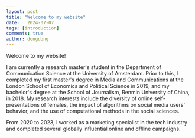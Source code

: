 ```yaml
---
layout: post
title: "Welcome to my website"
date:   2024-07-07
tags: [introduction]
comments: true
author: dongdong
---
```


Welcome to my website!

I am currently a research master's student in the Department of Communication Science at the University of Amsterdam. Prior to this, I completed my first master's degree in Media and Communications at the London School of Economics and Political Science in 2019, and my bachelor's degree at the School of Journalism, Renmin University of China, in 2018. My research interests include the diversity of online self-presentations of females, the impact of algorithms on social media users' behavior, and the use of computational methods in the social sciences.

From 2020 to 2023, I worked as a marketing specialist in the tech industry and completed several globally influential online and offline campaigns.
